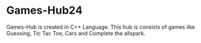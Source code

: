 # Games-Hub24
Games-Hub is created in C++ Language. This hub is consists of games like Guessing, Tic Tac Toe, Cars and Complete the allspark.
